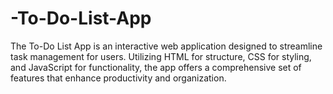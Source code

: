 # -To-Do-List-App
The To-Do List App is an interactive web application designed to streamline task management for users. Utilizing HTML for structure, CSS for styling, and JavaScript for functionality, the app offers a comprehensive set of features that enhance productivity and organization. 
